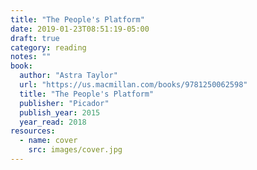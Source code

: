 ```yaml
---
title: "The People's Platform"
date: 2019-01-23T08:51:19-05:00
draft: true
category: reading
notes: ""
book:
  author: "Astra Taylor"
  url: "https://us.macmillan.com/books/9781250062598"
  title: "The People's Platform"
  publisher: "Picador"
  publish_year: 2015
  year_read: 2018
resources:
  - name: cover
    src: images/cover.jpg
---
```


